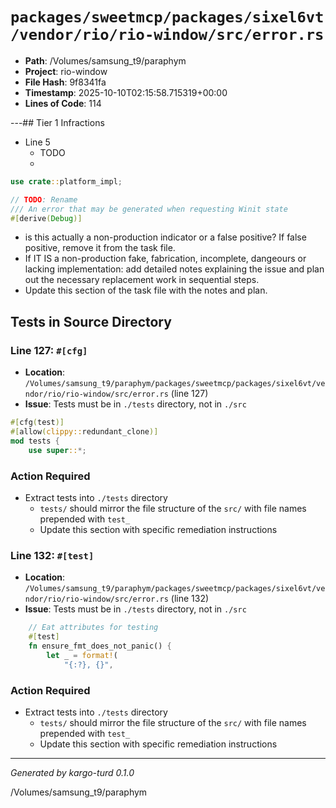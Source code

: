# `packages/sweetmcp/packages/sixel6vt/vendor/rio/rio-window/src/error.rs`

- **Path**: /Volumes/samsung_t9/paraphym
- **Project**: rio-window
- **File Hash**: 9f8341fa  
- **Timestamp**: 2025-10-10T02:15:58.715319+00:00  
- **Lines of Code**: 114

---## Tier 1 Infractions 


- Line 5
  - TODO
  - 

```rust
use crate::platform_impl;

// TODO: Rename
/// An error that may be generated when requesting Winit state
#[derive(Debug)]
```

- is this actually a non-production indicator or a false positive? If false positive, remove it from the task file.
- If IT IS a non-production fake, fabrication, incomplete, dangeours or lacking implementation: add detailed notes explaining the issue and plan out the necessary replacement work in sequential steps. 
- Update this section of the task file with the notes and plan.

## Tests in Source Directory


### Line 127: `#[cfg]`

- **Location**: `/Volumes/samsung_t9/paraphym/packages/sweetmcp/packages/sixel6vt/vendor/rio/rio-window/src/error.rs` (line 127)
- **Issue**: Tests must be in `./tests` directory, not in `./src`

```rust
#[cfg(test)]
#[allow(clippy::redundant_clone)]
mod tests {
    use super::*;

```

### Action Required

- Extract tests into `./tests` directory
  - `tests/` should mirror the file structure of the `src/` with file names prepended with `test_`
  - Update this section with specific remediation instructions
  


### Line 132: `#[test]`

- **Location**: `/Volumes/samsung_t9/paraphym/packages/sweetmcp/packages/sixel6vt/vendor/rio/rio-window/src/error.rs` (line 132)
- **Issue**: Tests must be in `./tests` directory, not in `./src`

```rust
    // Eat attributes for testing
    #[test]
    fn ensure_fmt_does_not_panic() {
        let _ = format!(
            "{:?}, {}",
```

### Action Required

- Extract tests into `./tests` directory
  - `tests/` should mirror the file structure of the `src/` with file names prepended with `test_`
  - Update this section with specific remediation instructions
  

---

*Generated by kargo-turd 0.1.0*

/Volumes/samsung_t9/paraphym